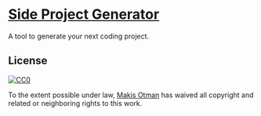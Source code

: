 # [Side Project Generator](https://www.sideproject-generator.com)

A tool to generate your next coding project.

## License

[![CC0](http://mirrors.creativecommons.org/presskit/buttons/88x31/svg/cc-zero.svg)](https://creativecommons.org/publicdomain/zero/1.0/)

To the extent possible under law, [Makis Otman](http://twitter.com/makisotman) has waived all copyright and related or neighboring rights to this work.

